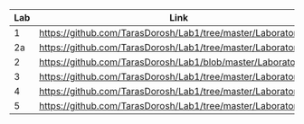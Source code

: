 | Lab | Link |
| --- | ---- |
|  1  |https://github.com/TarasDorosh/Lab1/tree/master/Laboratorna1 |
|  2a |https://github.com/TarasDorosh/Lab1/tree/master/Laboratorna2a |
| 2 | https://github.com/TarasDorosh/Lab1/blob/master/Laboratorna2 |
| 3 | https://github.com/TarasDorosh/Lab1/tree/master/Laboratorna3 |
| 4 | https://github.com/TarasDorosh/Lab1/tree/master/Laboratorna4 |
| 5 | https://github.com/TarasDorosh/Lab1/tree/master/Laboratorna5 |
